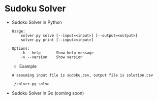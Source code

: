Sudoku Solver
=========

* Sudoku Solver in Python
    ```
    Usage:
        solver.py solve [--input=<input>] [--output=<output>]
        solver.py print [--input=<input>]

    Options:
        -h --help       Show help message
        -v --version    Show version
    ```
    * Example 
    ```
    # assuming input file is sudoku.csv, output file is solution.csv

    ./solver.py solve
    ```

* Sudoku Solver in Go (coming soon)
